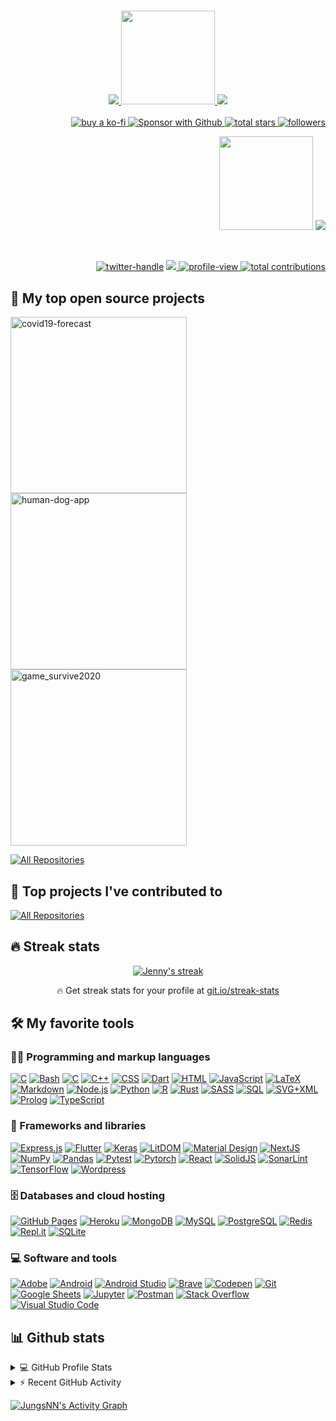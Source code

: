 <h3 align="center">
 <a href="https://github.com/jungsNN/readme-typing-svg">
 
 <img src="https://readme-typing-svg.herokuapp.com?font=Minisystem&duration=1200&color=21F782&center=true&vCenter=true&multiline=true&width=320&height=70&lines=Jenny+Jung;+Frontend+and+Web3+Dev;+;+;+;+;+;+">

  <img src="https://metapub.mypinata.cloud/ipfs/QmP7LNNTXf27Ydcr8e9m3h7fud6sTpPThX6F7oQuV75ePv" width="150px">

<img src="https://readme-typing-svg.herokuapp.com?font=Fake+Receipt&size=14&duration=750&color=9F0EF7&background=07FF0C00&multiline=true&width=320&height=250&lines=+;+;✅ React%2C+NextJS%2C+SolidJS%2C+Flutter;+;+✅ Python%2C+Dart%2C+Javascript%2C+Rust;+;+✅ IPFS%2C+AWS%2C+Web3%2C+ThreeJS...;+;+WAGMI%2C+to+the+%F0%9F%8C%95+%F0%9F%9B%B8+!+;+;+">
  </a>
</h3>

<p align="right">
  <p align="right">
    <a href="https://ko-fi.com/suzukidogemom">
    <img src="https://custom-icon-badges.herokuapp.com/badge/-Coffee-beige?style=for-the-badge&logo=kofi&logoColor=brown" alt="buy a ko-fi">
    </a>
    <a href="https://github.com/sponsors/jungsNN">
      <img alt="Sponsor with Github" title="Sponsor with Github"src="https://custom-icon-badges.herokuapp.com/badge/-Sponsor-red?style=for-the-badge&logo=heart&logoColor=white"/>
      </a>
    <a href="https://github.com/jungsNN?tab=repositories&sort=stargazers">
      <img alt="total stars" title="Total stars on GitHub" src="https://custom-icon-badges.herokuapp.com/badge/dynamic/json?logo=star&color=gold&labelColor=gold&label=Stars&style=for-the-badge&query=%24.stars&url=https://api.github-star-counter.workers.dev/user/jungsNN"/>
    </a>
     <a href="https://github.com/jungsNN?tab=followers">
      <img alt="followers" title="Follow me on Github" src="https://custom-icon-badges.herokuapp.com/github/followers/jungsNN?color=skyblue&labelColor=skyblue&style=for-the-badge&logo=person-add&label=Follow&logoColor=white"/>
      </a>
  </p>
  <p align="right">
  <a hrf="https://github.com/jungsNN/readme-typing-svg">
    <img src="https://metapub.mypinata.cloud/ipfs/QmbnFa5YsmuzzGvhDo4sbSuAJfwQxKrnbduDJn4RcxvnYJ" width="150px" align="">
    <img src="https://readme-typing-svg.herokuapp.com?font=Fake+Receipt&size=14&duration=470&color=21F782&background=07FF0C00&multiline=true&width=125&height=120&lines=I...;+;+need...+;+;Coffee!!+%E2%98%95%EF%B8%8F+%F0%9F%A5%BA+;+">
    </a>
  </p>
</p>

<!-- Social icons section -->
<br/>

<!-- Social badges section -->
<!-- Badges with custom icons - https://github.com/DenverCoder1/custom-icon-badges -->
<!-- YouTube stats - https://github.com/DenverCoder1/github-readme-youtube-stats -->
<!-- View counter - https://github.com/DenverCoder1/Simple-View-Counter -->
<!-- Star counter - https://github.com/idealclover/GitHub-Star-Counter -->

<p align="right">
  <a href="https://twitter.com/jungsNN">
      <img alt="twitter-handle" title="Twitter" src="https://img.shields.io/badge/jungsnn-1DA1F2?style=for-the-badge&logo=twitter&labelColor=black&logoColor=1DA1F2"/></a>
  <a href="https://discord.gg/QuY5agxsys" alt="MetaHub">
    <img src="https://img.shields.io/badge/MetaHub-5865F2?style=for-the-badge&labelColor=black&logo=discord&logoColor=5865F2"/>
  </a>
  <a href="https://github.com/DenverCoder1/Simple-View-Counter">
    <img  alt="profile-view" title="Views" src="https://komarev.com/ghpvc/?username=jungsNN&style=for-the-badge&color=orange">
  </a>
  <a href="https://custom-icon-badges.herokuapp.com/badge/dynamic/json?logo=graph&logoColor=fff&color=green&label=contributions&query=%24.totalContributions&url=https%3A%2F%2Fgithub-readme-streak-stats.herokuapp.com%2F%3Fuser%3DjungsNN%26type%3Djson">
    <img alt="total contributions" title="Contributions" src="https://custom-icon-badges.herokuapp.com/badge/dynamic/json?logo=graph&logoColor=fff&color=darkgreen&label=contributions&query=%24.totalContributions&url=https%3A%2F%2Fgithub-readme-streak-stats.herokuapp.com%2F%3Fuser%3DjungsNN%26type%3Djson&style=for-the-badge">
  </a>
  <!-- <a href="https://github.com/jungsNN/Simple-View-Counter">
    <img alt="views" title="GitHub profile views" src="freshidea.com/jonah/app/DenverCoder1-profile-views"/></a>
 -->
 
 </p>



## 📘 My top open source projects
<!-- Repo info cards - https://github.com/anuraghazra/github-readme-stats -->
<!-- Small repo cards (fork) - https://github.com/DenverCoder1/github-readme-stats -->
<p align="left">
  <a href="https://github.com/jungsNN/covid19-forecast"><img width="282" src="https://denvercoder1-github-readme-stats.vercel.app/api/pin/?username=jungsNN&repo=covid19-forecast&theme=react&bg_color=1F222E&title_color=9F0EF7&icon_color=F8D866&hide_border=true&show_icons=false" alt="covid19-forecast"></a>
  <a href="https://github.com/jungsNN/human-dog-app"><img width="282" src="https://denvercoder1-github-readme-stats.vercel.app/api/pin/?username=jungsNN&repo=human-dog-app&theme=react&bg_color=1F222E&title_color=9F0EF7&icon_color=F8D866&hide_border=true&show_icons=false" alt="human-dog-app"></a>
  <a href="https://github.com/jungsNN/game_survive2020"><img width="282" src="https://denvercoder1-github-readme-stats.vercel.app/api/pin/?username=jungsNN&repo=game_survive2020&theme=react&bg_color=1F222E&title_color=9F0EF7&icon_color=F8D866&hide_border=true&show_icons=false" alt="game_survive2020"></a>
</p>

<p align="left">
  <a href="https://github.com/jungsNN?tab=repositories&sort=stargazers"><img alt="All Repositories" title="All Repositories" src="https://custom-icon-badges.herokuapp.com/badge/-All%20Repos-2962FF?style=for-the-badge&logoColor=white&logo=repo"/></a>
</p>

## 📕 Top projects I've contributed to

<!-- Repo info cards - https://github.com/anuraghazra/github-readme-stats -->
<!-- Small repo cards (fork) - https://github.com/DenverCoder1/github-readme-stats -->
<!-- <p align="left">
  <a href="https://github.com/zapproject/hardhat-bsc"><img width="282" src="https://denvercoder1-github-readme-stats.vercel.app/api/pin/?username=zapproject&hardhat-bsc&theme=react&bg_color=1F222E&title_color=F85D7F&icon_color=F8D866&hide_border=true&show_icons=false" alt="hardhat-bsc"></a>

</p> -->

<p align="left">
  <a href="https://github.com/DenverCoderOne/My-Contributions/blob/main/README.md"><img alt="All Repositories" title="All Repositories" src="https://custom-icon-badges.herokuapp.com/badge/-All%20Forks-2962FF?style=for-the-badge&logoColor=white&logo=fork"/></a>
</p>

## 🔥 Streak stats

<!-- GitHub Readme Streak Stats - https://github.com/DenverCoder1/github-readme-streak-stats -->
<p align="center">
  <a href="https://github.com/DenverCoder1/github-readme-streak-stats">
    <img title="🔥 Get streak stats for your profile at git.io/streak-stats" alt="Jenny's streak" src="https://github-readme-streak-stats.herokuapp.com/?user=jungsNN&theme=monokai-metallian&hide_border=true"/>
  </a>
  <p align="center">🔥 Get streak stats for your profile at <a href="https://git.io/streak-stats">git.io/streak-stats</a></p>
</p>

<!-- Some badges are from https://github.com/Ileriayo/markdown-badges -->

## 🛠️ My favorite tools

### 👨‍💻 Programming and markup languages

<p>
    <a href="https://github.com/search?q=user%3AjungsNN+language%3Ac"><img alt="C" src="https://custom-icon-badges.herokuapp.com/badge/BabylonJS-BB464B.svg?logo=babylonjs&logoColor=white"></a>
    <a href="https://github.com/search?q=user%3AjungsNN+language%3Abash"><img alt="Bash" src="https://img.shields.io/badge/Bash-121011.svg?logo=gnu-bash&logoColor=white"></a>
    <a href="https://github.com/search?q=user%3AjungsNN+language%3Ac"><img alt="C" src="https://custom-icon-badges.herokuapp.com/badge/C-03599C.svg?logo=c-in-hexagon&logoColor=white"></a>
    <a href="https://github.com/search?q=user%3AjungsNN+language%3Acpp"><img alt="C++" src="https://custom-icon-badges.herokuapp.com/badge/C++-9C033A.svg?logo=cpp2&logoColor=white"></a>
    <a href="https://github.com/search?q=user%3AjungsNN+language%3Acss"><img alt="CSS" src="https://img.shields.io/badge/CSS-1572B6.svg?logo=css3&logoColor=white"></a>
    <a href="https://github.com/search?q=user%3AjungsNN+language%3Adart"><img alt="Dart" src="https://img.shields.io/badge/Dart-15A6C4.svg?logo=dart&logoColor=white"></a>
    <a href="https://github.com/search?q=user%3AjungsNN+language%3Ahtml"><img alt="HTML" src="https://img.shields.io/badge/HTML-E34F26.svg?logo=html5&logoColor=white"></a>
    <a href="https://github.com/search?q=user%3AjungsNN+language%3Ajavascript"><img alt="JavaScript" src="https://img.shields.io/badge/JavaScript-F7DF1E.svg?logo=javascript&logoColor=black"></a>
    <a href="https://github.com/search?q=user%3AjungsNN+language%3Atex"><img alt="LaTeX" src="https://img.shields.io/badge/LaTeX-008080.svg?logo=LaTeX&logoColor=white"></a>
    <a href="https://github.com/search?q=user%3AjungsNN+language%3Amarkdown"><img alt="Markdown" src="https://img.shields.io/badge/Markdown-000000.svg?logo=markdown&logoColor=white"></a>
    <a href="https://github.com/search?q=user%3AjungsNN+language%3Ajavascript"><img alt="Node.js" src="https://img.shields.io/badge/Node.js-43853D.svg?logo=node.js&logoColor=white"></a>
     <a href="https://github.com/search?q=user%3AjungsNN+language%3Apython"><img alt="Python" src="https://img.shields.io/badge/Python-14354C.svg?logo=python&logoColor=white"></a>
    <a href="https://github.com/search?q=user%3AjungsNN+language%3Ar"><img alt="R" src="https://img.shields.io/badge/R-276DC3.svg?logo=r&logoColor=white"></a>
    <a href="https://github.com/search?q=user%3AjungsNN+language%3ARust"><img alt="Rust" src="https://custom-icon-badges.herokuapp.com/badge/Rust-red.svg?logo=rust&logoColor=white"></a>
    <a href="https://github.com/search?q=user%3AjungsNN+language%3Asass"><img alt="SASS" src="https://img.shields.io/badge/Sass-hotpink.svg?logo=SASS&logoColor=white"></a>
    <a href="https://github.com/search?q=user%3AjungsNN+language%3Asql"><img alt="SQL" src="https://custom-icon-badges.herokuapp.com/badge/SQL-025E8C.svg?logo=database&logoColor=white"></a>
    <a href="https://github.com/search?q=user%3AjungsNN+language%3Asvg"><img alt="SVG+XML" src="https://img.shields.io/badge/SVG%2BXML-e0982c.svg?logo=svg&logoColor=white"></a>
     <a href="https://github.com/search?q=user%3AjungsNN+language%3AThreeJS"><img alt="Prolog" src="https://custom-icon-badges.herokuapp.com/badge/ThreeJS-03599C.svg?color=03599C&logo=threejs&logoColor=666"></a>
    <a href="https://github.com/search?q=user%3AjungsNN+language%3AtypeScript"><img alt="TypeScript" src="https://img.shields.io/badge/TypeScript-007ACC.svg?logo=typescript&logoColor=white"></a>
</p>

### 🧰 Frameworks and libraries

<p>
    <a href="#"><img alt="Express.js" src="https://img.shields.io/badge/Express.js-404d59.svg?logo=express&logoColor=white"></a>
    <a href="#"><img alt="Flutter" src="https://img.shields.io/badge/Flutter-02569B.svg?logo=flutter&logoColor=white"></a>
    <a href="#"><img alt="Keras" src="https://img.shields.io/badge/Keras-D00000.svg?logo=Keras&logoColor=white"></a>
    <a href="#"><img alt="LitDOM" src="https://img.shields.io/badge/LitDOM-skyblue.svg?logo=Lit&logoColor=white"></a>
    <a href="#"><img alt="Material Design" src="https://img.shields.io/badge/Material%20Design-0081CB.svg?logo=material-design&logoColor=white"></a>
    <a href="#"><img alt="NextJS" src="https://img.shields.io/badge/NextJS-fff.svg?logo=nextjs&logoColor=%2361DAFB"></a>
    <a href="#"><img alt="NumPy" src="https://img.shields.io/badge/Numpy-013243.svg?logo=numpy&logoColor=white"></a>
    <a href="#"><img alt="Pandas" src="https://img.shields.io/badge/Pandas-150458.svg?logo=pandas&logoColor=white"></a>
    <a href="#"><img alt="Pytest" src="https://img.shields.io/badge/Pytest-0A9EDC.svg?logo=pytest&logoColor=white"></a>
    <a href="#"><img alt="Pytorch" src="https://img.shields.io/badge/Pytorch-FF6F00.svg?logo=TensorFlow&logoColor=white"></a>
    <a href="#"><img alt="React" src="https://img.shields.io/badge/React-20232a.svg?logo=react&logoColor=%2361DAFB"></a>
    <a href="#"><img alt="SolidJS" src="https://img.shields.io/badge/SolidJS-4f88c6.svg?logo=solid&logoColor=%2361DAFB"></a>
    <a href="#"><img alt="SonarLint" src="https://img.shields.io/badge/-SonarLint-CB2029?logo=sonarlint&logoColor=white"></a>
    <a href="#"><img alt="TensorFlow" src="https://img.shields.io/badge/TensorFlow-FF6F00.svg?logo=TensorFlow&logoColor=white"></a>
    <a href="#"><img alt="Wordpress" src="https://img.shields.io/badge/Wordpress-21759B?logo=wordpress&logoColor=white"></a>
</p>

### 🗄️ Databases and cloud hosting

<p>
    <a href="#"><img alt="GitHub Pages" src="https://img.shields.io/badge/GitHub%20Pages-327FC7.svg?logo=github&logoColor=white"></a>
    <a href="#"><img alt="Heroku" src="https://img.shields.io/badge/Heroku-430098.svg?logo=heroku&logoColor=white"></a>
    <a href="#"><img alt="MongoDB" src ="https://img.shields.io/badge/MongoDB-4ea94b.svg?logo=mongodb&logoColor=white"></a>
    <a href="#"><img alt="MySQL" src="https://img.shields.io/badge/MySQL-00f.svg?logo=mysql&logoColor=white"></a>
    <a href="#"><img alt="PostgreSQL" src ="https://img.shields.io/badge/PostgreSQL-316192.svg?logo=postgresql&logoColor=white"></a>
    <a href="#"><img alt="Redis" src="https://img.shields.io/badge/Redis-FF6F00.svg?logo=Redis&logoColor=white"></a>
    <a href="#"><img alt="Repl.it" src="https://img.shields.io/badge/Repl.it-0D101E.svg?logo=Replit&logoColor=white"></a>
    <a href="#"><img alt="SQLite" src ="https://img.shields.io/badge/SQLite-07405e.svg?logo=sqlite&logoColor=white"></a>
</p>

### 💻 Software and tools

<p>
    <a href="#"><img alt="Adobe" src="https://img.shields.io/badge/Adobe-FF0000.svg?logo=adobe&logoColor=white"></a>
    <a href="#"><img alt="Android" src="https://img.shields.io/badge/Android-3DDC84?logo=android&logoColor=white"></a>
    <a href="#"><img alt="Android Studio" src="https://img.shields.io/badge/Android%20Studio-008678.svg?logo=android-studio&logoColor=white"></a>
    <a href="#"><img alt="Brave" src="https://img.shields.io/badge/-Brave-FB542B?logo=brave&logoColor=white"></a>
    <a href="#"><img alt="Codepen" src="https://img.shields.io/badge/Codepen-000000.svg?logo=codepen&logoColor=white"></a>
    <a href="#"><img alt="Git" src="https://img.shields.io/badge/Git-F05033.svg?logo=git&logoColor=white"></a>
    <a href="#"><img alt="Google Sheets" src="https://img.shields.io/badge/Google%20Sheets-34A853.svg?logo=google%20sheets&logoColor=white"></a>
    <a href="#"><img alt="Jupyter" src="https://img.shields.io/badge/Jupyter-F37626.svg?logo=Jupyter&logoColor=white"></a>
    <a href="#"><img alt="Postman" src="https://img.shields.io/badge/Postman-FF6C37?logo=postman&logoColor=white"></a>
    <a href="#"><img alt="Stack Overflow" src="https://img.shields.io/badge/-Stack%20Overflow-FE7A16?logo=stack-overflow&logoColor=white"></a>
    <a href="#"><img alt="Visual Studio Code" src="https://img.shields.io/badge/Visual%20Studio%20Code-0078d7.svg?logo=visual-studio-code&logoColor=white"></a>
</p>

## 📊 Github stats

<!-- https://github.com/anuraghazra/github-readme-stats -->
<details> 
  <summary>💻 GitHub Profile Stats</summary>
  <br/>
    <a href="https://github.com/anuraghazra/github-readme-stats"><img alt="jungsNN's Github Stats" src="https://denvercoder1-github-readme-stats.vercel.app/api/?username=jungsNN&show_icons=true&count_private=true&theme=react&hide_border=true&bg_color=1F222E&title_color=F85D7F&icon_color=F8D866" height="192px"/></a>
  <a href="https://github.com/anuraghazra/github-readme-stats"><img alt="jungsNN's Top Languages" src="https://github-readme-stats.vercel.app/api/top-langs/?username=jungsNN&langs_count=8&layout=compact&theme=react&hide_border=true&bg_color=1F222E&title_color=F85D7F&icon_color=F8D866&hide=Jupyter%20Notebook" height="192px"/></a>
  <br/>
  <b>Note:</b> Top languages is only a metric of the languages my public code consists of and doesn't reflect experience or skill level.
</details>


<!-- https://github.com/jamesgeorge007/github-activity-readme -->
<details>
  <summary>⚡ Recent GitHub Activity</summary>
  <br/>

<!--START_SECTION:activity-->
1. 🗣 Commented on [#621](https://github.com/nextcord/nextcord/issues/621) in [nextcord/nextcord](https://github.com/nextcord/nextcord)
2. 🗣 Commented on [#607](https://github.com/nextcord/nextcord/issues/607) in [nextcord/nextcord](https://github.com/nextcord/nextcord)
3. 🗣 Commented on [#621](https://github.com/nextcord/nextcord/issues/621) in [nextcord/nextcord](https://github.com/nextcord/nextcord)
4. 🎉 Merged PR [#229](https://github.com/DenverCoder1/github-readme-streak-stats/pull/229) in [DenverCoder1/github-readme-streak-stats](https://github.com/DenverCoder1/github-readme-streak-stats)
5. 💪 Opened PR [#229](https://github.com/DenverCoder1/github-readme-streak-stats/pull/229) in [DenverCoder1/github-readme-streak-stats](https://github.com/DenverCoder1/github-readme-streak-stats)
<!--END_SECTION:activity-->
</details>

<!-- https://github.com/ashutosh00710/github-readme-activity-graph -->
<a href="https://github.com/ashutosh00710/github-readme-activity-graph"><img alt="JungsNN's Activity Graph" src="https://denvercoder1-activity-graph.herokuapp.com/graph/?username=jungsNN&bg_color=1F222E&color=F8D866&line=F85D7F&point=FFFFFF&hide_border=false" /></a>
